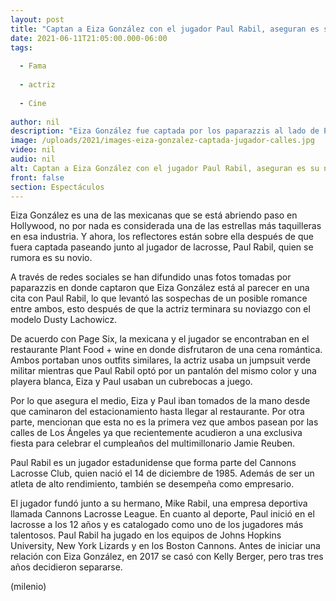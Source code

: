 ```yaml
---
layout: post
title: "Captan a Eiza González con el jugador Paul Rabil, aseguran es su novio"
date: 2021-06-11T21:05:00.000-06:00
tags:
  
  - Fama
  
  - actriz
  
  - Cine
  
author: nil
description: "Eiza González fue captada por los paparazzis al lado de Paul Rabil, aseguran que es su novio. "
image: /uploads/2021/images-eiza-gonzalez-captada-jugador-calles.jpg
video: nil
audio: nil
alt: Captan a Eiza González con el jugador Paul Rabil, aseguran es su novio
front: false
section: Espectáculos
---
```


Eiza González es una de las mexicanas que se está abriendo paso en Hollywood, no por nada es considerada una de las estrellas más taquilleras en esa industria. Y ahora, los reflectores están sobre ella después de que fuera captada paseando junto al jugador de lacrosse, Paul Rabil, quien se rumora es su novio. 

A través de redes sociales se han difundido unas fotos tomadas por paparazzis en donde captaron que Eiza González está al parecer en una cita con Paul Rabil, lo que levantó las sospechas de un posible romance entre ambos, esto después de que la actriz terminara su noviazgo con el modelo Dusty Lachowicz. 

De acuerdo con Page Six, la mexicana y el jugador se encontraban en el restaurante Plant Food + wine en donde disfrutaron de una cena romántica. Ambos portaban unos outfits similares, la actriz usaba un jumpsuit verde militar mientras que Paul Rabil optó por un pantalón del mismo color y una playera blanca, Eiza y Paul usaban un cubrebocas a juego. 

Por lo que asegura el medio, Eiza y Paul iban tomados de la mano desde que caminaron del estacionamiento hasta llegar al restaurante. Por otra parte, mencionan que esta no es la primera vez que ambos pasean por las calles de Los Ángeles ya que recientemente acudieron a una exclusiva fiesta para celebrar el cumpleaños del multimillonario Jamie Reuben. 

Paul Rabil es un jugador estadunidense que forma parte del Cannons Lacrosse Club, quien nació el 14 de diciembre de 1985. Además de ser un atleta de alto rendimiento, también se desempeña como empresario. 

El jugador fundó junto a su hermano, Mike Rabil, una empresa deportiva llamada Cannons Lacrosse League. En cuanto al deporte, Paul inició en el lacrosse a los 12 años y es catalogado como uno de los jugadores más talentosos. Paul Rabil ha jugado en los equipos de Johns Hopkins University, New York Lizards y en los Boston Cannons. Antes de iniciar una relación con Eiza González, en 2017 se casó con Kelly Berger, pero tras tres años decidieron separarse. 

(milenio)